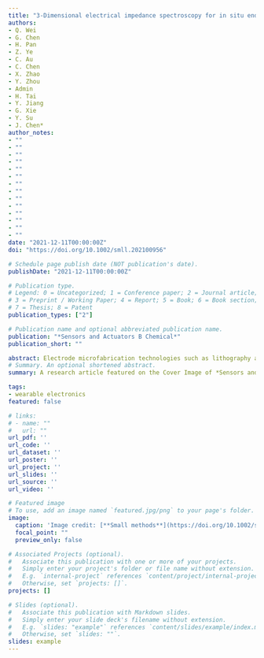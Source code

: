 ```yaml
---
title: "3-Dimensional electrical impedance spectroscopy for in situ endoluminal mapping of metabolically active plaques"
authors:
- Q. Wei
- G. Chen
- H. Pan
- Z. Ye
- C. Au
- C. Chen
- X. Zhao
- Y. Zhou
- Admin
- H. Tai
- Y. Jiang
- G. Xie
- Y. Su
- J. Chen*
author_notes:
- ""
- ""
- ""
- ""
- ""
- ""
- ""
- ""
- ""
- ""
- ""
- ""
- ""
- ""
date: "2021-12-11T00:00:00Z"
doi: "https://doi.org/10.1002/smll.202100956"

# Schedule page publish date (NOT publication's date).
publishDate: "2021-12-11T00:00:00Z"

# Publication type.
# Legend: 0 = Uncategorized; 1 = Conference paper; 2 = Journal article;
# 3 = Preprint / Working Paper; 4 = Report; 5 = Book; 6 = Book section;
# 7 = Thesis; 8 = Patent
publication_types: ["2"]

# Publication name and optional abbreviated publication name.
publication: "*Sensors and Actuators B Chemical*"
publication_short: ""

abstract: Electrode microfabrication technologies such as lithography and deposition have been widely applied in wearable electronics to boost interfacial coupling efficiency and device performance. However, a majority of these approaches are restricted by expensive and complicated processing techniques, as well as waste discharge. Here, helium plasma irradiation is employed to yield a molybdenum microstructured electrode, which is constructed into a flexible piezoresistive pressure sensor based on a Ti3C2Tx nanosheet-immersed polyurethane sponge. This electrode engineering strategy enables the smooth transition between sponge deformation and MXene interlamellar displacement, giving rise to high sensitivity (1.52 kPa−1) and good linearity (r2 = 0.9985) in a wide sensing range (0–100 kPa) with a response time of 226 ms for pressure detection. In addition, both the experimental characterization and finite element simulation confirm that the hierarchical structures modulated by pore size, plasma bias, and MXene concentration play a crucial role in improving the sensing performance. Furthermore, the as-developed flexible pressure sensor is demonstrated to measure human radial pulse, detect finger tapping, foot stomping, and perform object identification, revealing great feasibility in wearable biomonitoring and health assessment.
# Summary. An optional shortened abstract.
summary: A research article featured on the Cover Image of *Sensors and Actuators B Chemical*.

tags:
- wearable electronics
featured: false

# links:
# - name: ""
#   url: ""
url_pdf: ''
url_code: ''
url_dataset: ''
url_poster: ''
url_project: ''
url_slides: ''
url_source: ''
url_video: ''

# Featured image
# To use, add an image named `featured.jpg/png` to your page's folder. 
image:
  caption: 'Image credit: [**Small methods**](https://doi.org/10.1002/smtd.202101051)'
  focal_point: ""
  preview_only: false

# Associated Projects (optional).
#   Associate this publication with one or more of your projects.
#   Simply enter your project's folder or file name without extension.
#   E.g. `internal-project` references `content/project/internal-project/index.md`.
#   Otherwise, set `projects: []`.
projects: []

# Slides (optional).
#   Associate this publication with Markdown slides.
#   Simply enter your slide deck's filename without extension.
#   E.g. `slides: "example"` references `content/slides/example/index.md`.
#   Otherwise, set `slides: ""`.
slides: example
---
```

